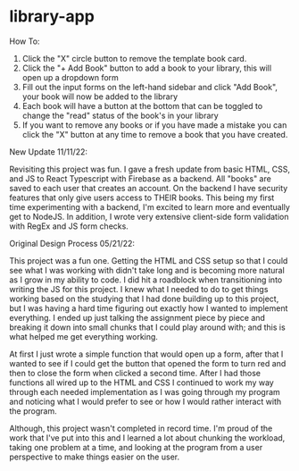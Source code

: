# library-app

How To:
1. Click the "X" circle button to remove the template book card.
2. Click the "+ Add Book" button to add a book to your library, this will open up a dropdown form
3. Fill out the input forms on the left-hand sidebar and click "Add Book", your book will now be added to the library
4. Each book will have a button at the bottom that can be toggled to change the "read" status of the book's in your library
5. If you want to remove any books or if you have made a mistake you can click the "X" button at any time to remove a book that you have created.

New Update 11/11/22:

Revisiting this project was fun. I gave a fresh update from basic HTML, CSS, and JS to React Typescript with Firebase as a backend. All "books" are saved to each user that creates an account. On the backend I have security features that only give users access to THEIR books. This being my first time experimenting with a backend, I'm excited to learn more and eventually get to NodeJS. In addition, I wrote very extensive client-side form validation with RegEx and JS form checks.

Original Design Process 05/21/22:

This project was a fun one. Getting the HTML and CSS setup so that I could see what I was working with didn't take long and is becoming more natural as I grow in my ability to code. I did hit a roadblock when transitioning into writing the JS for this project. I knew what I needed to do to get things working based on the studying that I had done building up to this project, but I was having a hard time figuring out exactly how I wanted to implement everything. I ended up just talking the assignment piece by piece and breaking it down into small chunks that I could play around with; and this is what helped me get everything working. 

At first I just wrote a simple function that would open up a form, after that I wanted to see if I could get the button that opened the form to turn red and then to close the form when clicked a second time. After I had those functions all wired up to the HTML and CSS I continued to work my way through each needed implementation as I was going through my program and noticing what I would prefer to see or how I would rather interact with the program.

Although, this project wasn't completed in record time. I'm proud of the work that I've put into this and I learned a lot about chunking the workload, taking one problem at a time, and looking at the program from a user perspective to make things easier on the user.
